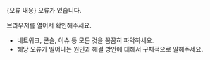 {오류 내용} 오류가 있습니다.

브라우저를 열어서 확인해주세요.
- 네트워크, 콘솔, 이슈 등 모든 것을 꼼꼼히 파악하세요.
- 해당 오류가 일어나는 원인과 해결 방안에 대해서 구체적으로 말해주세요.